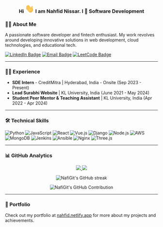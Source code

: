 <h3 align="center">Hi  <img src="https://raw.githubusercontent.com/KevinPatel04/KevinPatel04/master/Hi.gif" width="30px">  I am Nahfid Nissar. I 💙 Software Development</h3>

### 👨‍💻 About Me
A passionate software developer and fintech enthusiast. My work revolves around developing innovative solutions in web development, cloud technologies, and educational tech.

[![LinkedIn Badge](https://img.shields.io/badge/-Nahfid%20Nissar-0077B5?style=flat&logo=Linkedin&logoColor=white)](https://linkedin.com/in/nahfid)
[![Email Badge](https://img.shields.io/badge/-nissarnahfid@gmail.com-D14836?style=flat&logo=Gmail&logoColor=white)](mailto:nissarnahfid@gmail.com)
[![LeetCode Badge](https://img.shields.io/badge/-NafiGit-FFA116?style=flat&logo=LeetCode&logoColor=black)](https://leetcode.com/u/NafiGit/)

---

### 🧑‍🏫 Experience

- **SDE Intern** - CreditMitra | Hyderabad, India - Onsite (Sep 2023 - Present)
- **Lead Surabhi Website** | KL University, India (June 2021 - May 2024)
- **Student Peer Mentor & Teaching Assistant** | KL University, India (Apr 2022 - Apr 2024)

---

### 🛠️ Technical Skills
![Python](https://img.shields.io/badge/-Python-3776AB?style=flat&logo=Python&logoColor=white)
![JavaScript](https://img.shields.io/badge/-JavaScript-F7DF1E?style=flat&logo=javascript&logoColor=black)
![React](https://img.shields.io/badge/-React-61DAFB?style=flat&logo=react&logoColor=black)
![Vue.js](https://img.shields.io/badge/-Vue.js-4FC08D?style=flat&logo=vue.js&logoColor=white)
![Django](https://img.shields.io/badge/-Django-092E20?style=flat&logo=django&logoColor=white)
![Node.js](https://img.shields.io/badge/-Node.js-339933?style=flat&logo=node.js&logoColor=white)
![AWS](https://img.shields.io/badge/-AWS-232F3E?style=flat&logo=amazon-aws&logoColor=white)
![MongoDB](https://img.shields.io/badge/-MongoDB-47A248?style=flat&logo=mongodb&logoColor=white)
![Jenkins](https://img.shields.io/badge/-Jenkins-D24939?style=flat&logo=jenkins&logoColor=white)
![Ansible](https://img.shields.io/badge/-Ansible-EE0000?style=flat&logo=ansible&logoColor=white)
![Nginx](https://img.shields.io/badge/-Nginx-009639?style=flat&logo=nginx&logoColor=white)
![Three.js](https://img.shields.io/badge/-Three.js-000000?style=flat&logo=three.js&logoColor=white)

---

### 📊 GitHub Analytics

<p align="center">
<a href="https://github.com/NafiGit">
  <img height="180em" src="https://github-readme-stats.vercel.app/api?username=NafiGit&show_icons=true&theme=radical&include_all_commits=true&count_private=true"/>
  <img height="180em" src="https://github-readme-stats.vercel.app/api/top-langs/?username=NafiGit&layout=compact&langs_count=8&theme=radical"/>
</a>
</p>

<p align="center">
  <img src="https://github-readme-streak-stats.herokuapp.com/?user=NafiGit&theme=radical" alt="NafiGit's GitHub streak"/>
</p>

<p align="center">
  <img src="https://github-profile-summary-cards.vercel.app/api/cards/profile-details?username=NafiGit&theme=radical" alt="NafiGit's GitHub Contribution"/>
</p>

---

### 📰 Portfolio
Check out my portfolio at [nahfid.netlify.app](https://nahfid.netlify.app) for more about my projects and achievements.
